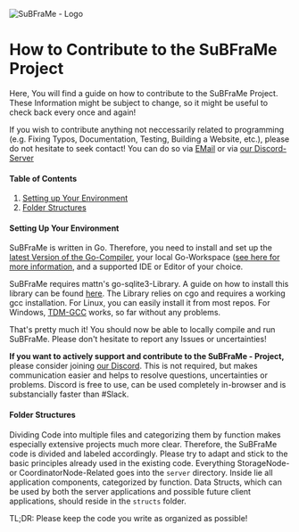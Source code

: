 ![SuBFraMe - Logo](https://www.fuchstim.de/subframe/res/img/logo/logo-1-nobg_medium.png)
# How to Contribute to the SuBFraMe Project
Here, You will find a guide on how to contribute to the SuBFraMe Project. These Information might be subject to change, so it might be useful to check back every once and again!

If you wish to contribute anything not neccessarily related to programming (e.g. Fixing Typos, Documentation, Testing, Building a Website, etc.), please do not hesitate to seek contact! You can do so via [EMail](mailto:subframe@gp.ftim.eu) or via [our Discord-Server](https://discord-link-coming-soon.com)

#### Table of Contents
1. [Setting up Your Environment](#setting-up-your-environment)
2. [Folder Structures](#folder-structures)

#### Setting Up Your Environment
SuBFraMe is written in Go. Therefore, you need to install and set up the [latest Version of the Go-Compiler](https://golang.org/dl/), your local Go-Workspace ([see here for more information](https://golang.org/doc/install), and a supported IDE or Editor of your choice. 

SuBFraMe requires mattn's go-sqlite3-Library. A guide on how to install this library can be found [here](http://mattn.github.io/go-sqlite3/). The Library relies on cgo and requires a working gcc installation. For Linux, you can easily install it from most repos. For Windows, [TDM-GCC](http://tdm-gcc.tdragon.net/download) works, so far without any problems.

That's pretty much it! You should now be able to locally compile and run SuBFraMe. Please don't hesitate to report any Issues or uncertainties!

**If you want to actively support and contribute to the SuBFraMe - Project,** please consider joining [our Discord](https://discord-link-coming-soon.com). This is not required, but makes communication easier and helps to resolve questions, uncertainties or problems. Discord is free to use, can be used completely in-browser and is substancially faster than #Slack.

#### Folder Structures
Dividing Code into multiple files and categorizing them by function makes especially extensive projects much more clear. 
Therefore, the SuBFraMe code is divided and labeled accordingly. Please try to adapt and stick to the basic principles already used in the existing code.
Everything StorageNode- or CoordinatorNode-Related goes into the `server` directory. Inside lie all application components, categorized by function.
Data Structs, which can be used by both the server applications and possible future client applications, should reside in the `structs` folder.

TL;DR: Please keep the code you write as organized as possible!
